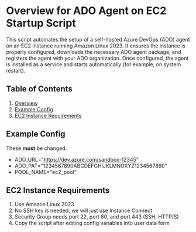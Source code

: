 # Overview for ADO Agent on EC2 Startup Script

This script automates the setup of a self-hosted Azure DevOps (ADO) agent on an EC2 instance running Amazon Linux 2023. It ensures the instance is properly configured, downloads the necessary ADO agent package, and registers the agent with your ADO organization. Once configured, the agent is installed as a service and starts automatically (for example, on system restart).

## Table of Contents

1. [Overview](#overview-for-ado-agent-on-ec2-startup-script)
2. [Example Config](#example-config)
3. [EC2 Instance Requirements](#ec2-instance-requirements)

## Example Config

These **must** be changed:

- ADO_URL="https://dev.azure.com/sandbox-12345"
- ADO_PAT="1234567890ABCDEFGHIJKLMNOXYZ1234567890"
- POOL_NAME="ec2_pool"

## EC2 Instance Requirements

1. Use Amazon Linux 2023
2. No SSH key is needed, we will just use Instance Connect
3. Security Group needs port 22, port 80, and port 443 (SSH, HTTP/S)
4. Copy the script after editing config variables into user data form
